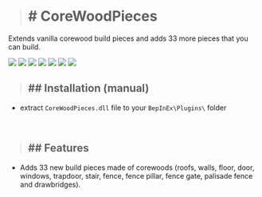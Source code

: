># <b># CoreWoodPieces</b>

Extends vanilla corewood build pieces and adds 33 more pieces that you can build.

![](https://i.imgur.com/6BkEhMK.png)
![](https://i.imgur.com/ah236nO.png)
![](https://i.imgur.com/eMP7q1P.png)
![](https://i.imgur.com/vQ3X8UG.png)
![](https://i.imgur.com/VpzziUi.png)
![](https://i.imgur.com/INiYuGp.png)
![](https://i.imgur.com/Z6YCJiO.png)

>## ## Installation (manual)

- extract `CoreWoodPieces.dll` file to your `BepInEx\Plugins\` folder

<br/>

>## ## Features

- Adds 33 new build pieces made of corewoods (roofs, walls, floor, door, windows, trapdoor, stair, fence, fence pillar, fence gate, palisade fence and drawbridges).
